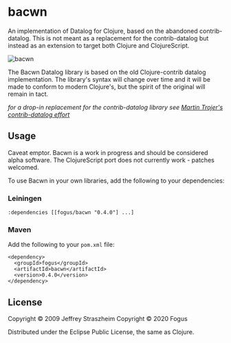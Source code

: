 # bacwn

An implementation of Datalog for Clojure, based on the abandoned contrib-datalog.  This is not meant as a replacement for the contrib-datalog but instead as an extension to target both Clojure and ClojureScript.

![bacwn](https://raw.github.com/fogus/bacwn/master/doc/bacwn-logo.png "bacwn is delicious")

The Bacwn Datalog library is based on the old Clojure-contrib datalog implementation.  The library's syntax will change over time and it will be made to conform to modern Clojure's, but the spirit of the original will remain in tact.

*for a drop-in replacement for the contrib-datalog library see [Martin Trojer's contrib-datalog effort](https://github.com/martintrojer/datalog)*

## Usage

Caveat emptor. Bacwn is a work in progress and should be considered alpha software.  The ClojureScript port does not currently work - patches welcomed.

To use Bacwn in your own libraries, add the following to your dependencies:

### Leiningen

    :dependencies [[fogus/bacwn "0.4.0"] ...]

### Maven

Add the following to your `pom.xml` file:

    <dependency>
      <groupId>fogus</groupId>
      <artifactId>bacwn</artifactId>
      <version>0.4.0</version>
    </dependency>

## License

Copyright © 2009 Jeffrey Straszheim
Copyright © 2020 Fogus

Distributed under the Eclipse Public License, the same as Clojure.
